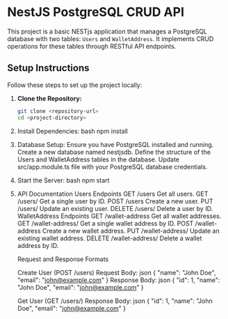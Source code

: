 # NestJS PostgreSQL CRUD API

This project is a basic NESTjs application that manages a PostgreSQL database with two tables: `Users` and `WalletAddress`. It implements CRUD operations for these tables through RESTful API endpoints.

## Setup Instructions

Follow these steps to set up the project locally:

1. **Clone the Repository:**
   ```bash
   git clone <repository-url>
   cd <project-directory>
2. Install Dependencies:
bash
npm install

3. Database Setup:
Ensure you have PostgreSQL installed and running.
Create a new database named nestjsdb.
Define the structure of the Users and WalletAddress tables in the database.
Update src/app.module.ts file with your PostgreSQL database credentials.

4. Start the Server:
bash
npm start

5. API Documentation
   Users Endpoints
      GET /users
         Get all users.
      GET /users/
         Get a single user by ID.
      POST /users
         Create a new user.
      PUT /users/
         Update an existing user.
      DELETE /users/
          Delete a user by ID.
      WalletAddress Endpoints
      GET /wallet-address
          Get all wallet addresses.
      GET /wallet-address/
         Get a single wallet address by ID.
      POST /wallet-address
          Create a new wallet address.
      PUT /wallet-address/
          Update an existing wallet address.
      DELETE /wallet-address/
         Delete a wallet address by ID.
   
   Request and Response Formats
   
      Create User (POST /users)
      Request Body:
      json
      {
        "name": "John Doe",
        "email": "john@example.com"
      }
      Response Body:
      json
      {
        "id": 1,
        "name": "John Doe",
        "email": "john@example.com"
      }
   
      Get User (GET /users/)
      Response Body:
      json
      {
        "id": 1,
        "name": "John Doe",
        "email": "john@example.com"
      }
